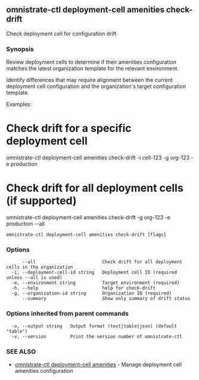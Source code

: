 ## omnistrate-ctl deployment-cell amenities check-drift

Check deployment cell for configuration drift

### Synopsis

Review deployment cells to determine if their amenities configuration matches 
the latest organization template for the relevant environment.

Identify differences that may require alignment between the current deployment 
cell configuration and the organization's target configuration template.

Examples:
  # Check drift for a specific deployment cell
  omnistrate-ctl deployment-cell amenities check-drift -i cell-123 -g org-123 -e production

  # Check drift for all deployment cells (if supported)
  omnistrate-ctl deployment-cell amenities check-drift -g org-123 -e production --all

```
omnistrate-ctl deployment-cell amenities check-drift [flags]
```

### Options

```
      --all                         Check drift for all deployment cells in the organization
  -i, --deployment-cell-id string   Deployment cell ID (required unless --all is used)
  -e, --environment string          Target environment (required)
  -h, --help                        help for check-drift
  -g, --organization-id string      Organization ID (required)
      --summary                     Show only summary of drift status
```

### Options inherited from parent commands

```
  -o, --output string   Output format (text|table|json) (default "table")
  -v, --version         Print the version number of omnistrate-ctl
```

### SEE ALSO

* [omnistrate-ctl deployment-cell amenities](omnistrate-ctl_deployment-cell_amenities.md)	 - Manage deployment cell amenities configuration

